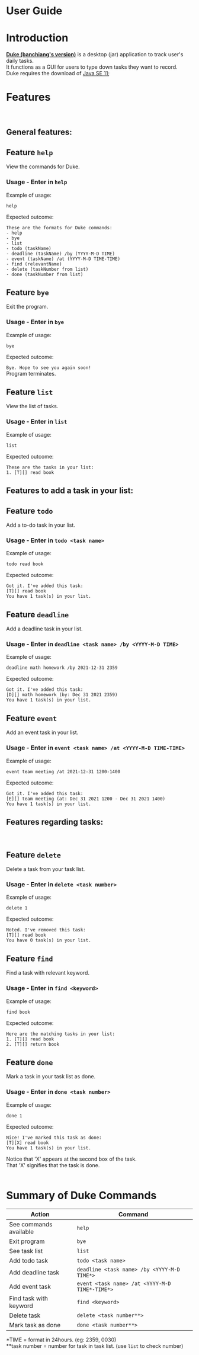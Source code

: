 # User Guide

# Introduction
**[Duke (banchiang's version)](https://github.com/banchiang/ip/releases/tag/A-Release)** is a desktop (jar) application to track user's daily tasks. <br>
It functions as a GUI for users to type down tasks they want to record. <br>
Duke requires the download of [Java SE 11](https://www.oracle.com/java/technologies/javase-jdk11-downloads.html);

# Features 
<br>

## General features:


## Feature `help`
View the commands for Duke.

### Usage - Enter in `help`

Example of usage:

`help`

Expected outcome:

`These are the formats for Duke commands:` <br>
`- help` <br>
`- bye` <br>
`- list` <br>
`- todo (taskName)` <br>
`- deadline (taskName) /by (YYYY-M-D TIME)` <br>
`- event (taskName) /at (YYYY-M-D TIME-TIME)` <br>
`- find (relevantName)` <br>
`- delete (taskNumber from list)` <br>
`- done (taskNumber from list)` <br>

## Feature `bye`
Exit the program.

### Usage - Enter in `bye`

Example of usage:

`bye`

Expected outcome:

`Bye. Hope to see you again soon!`<br>
Program terminates.

## Feature `list` 
View the list of tasks.

### Usage - Enter in `list` 

Example of usage: 

`list`

Expected outcome:

`These are the tasks in your list:`<br>
`1. [T][] read book`
<br>

## Features to add a task in your list:

## Feature `todo`
Add a to-do task in your list.

### Usage - Enter in `todo <task name>`

Example of usage:

`todo read book`

Expected outcome:

`Got it. I've added this task:`<br>
`[T][] read book` <br>
`You have 1 task(s) in your list.` 

## Feature `deadline`
Add a deadline task in your list.

### Usage - Enter in `deadline <task name> /by <YYYY-M-D TIME>`

Example of usage:

`deadline math homework /by 2021-12-31 2359`

Expected outcome:

`Got it. I've added this task:`<br>
`[D][] math homework (by: Dec 31 2021 2359)` <br>
`You have 1 task(s) in your list.`

## Feature `event`
Add an event task in your list.

### Usage - Enter in `event <task name> /at <YYYY-M-D TIME-TIME>`

Example of usage:

`event team meeting /at 2021-12-31 1200-1400`

Expected outcome:

`Got it. I've added this task:`<br>
`[E][] team meeting (at: Dec 31 2021 1200 - Dec 31 2021 1400)` <br>
`You have 1 task(s) in your list.`

## Features regarding tasks:
<br>

## Feature `delete`
Delete a task from your task list.

### Usage - Enter in `delete <task number>`

Example of usage:

`delete 1`

Expected outcome:

`Noted. I've removed this task:`<br>
`[T][] read book` <br>
`You have 0 task(s) in your list.`

## Feature `find`
Find a task with relevant keyword.

### Usage - Enter in `find <keyword>`

Example of usage:

`find book`

Expected outcome:

`Here are the matching tasks in your list:`<br>
`1. [T][] read book` <br>
`2. [T][] return book`

## Feature `done`
Mark a task in your task list as done.

### Usage - Enter in `done <task number>`

Example of usage:

`done 1`

Expected outcome:

`Nice! I've marked this task as done:`<br>
`[T][X] read book` <br>
`You have 1 task(s) in your list.` <br>

Notice that 'X' appears at the second box of the task. <br>
That 'X' signifies that the task is done. <br>
<br>

# Summary of Duke Commands

Action | Command
------ | --------
See commands available | `help`
Exit program | `bye`
See task list | `list`
Add todo task | `todo <task name>`
Add deadline task | `deadline <task name> /by <YYYY-M-D TIME*>`
Add event task | `event <task name> /at <YYYY-M-D TIME*-TIME*>`
Find task with keyword | `find <keyword>`
Delete task | `delete <task number**>`
Mark task as done | `done <task number**>`

*TIME = format in 24hours. (eg: 2359, 0030) <br>
**task number = number for task in task list. (use `list` to check number) 
